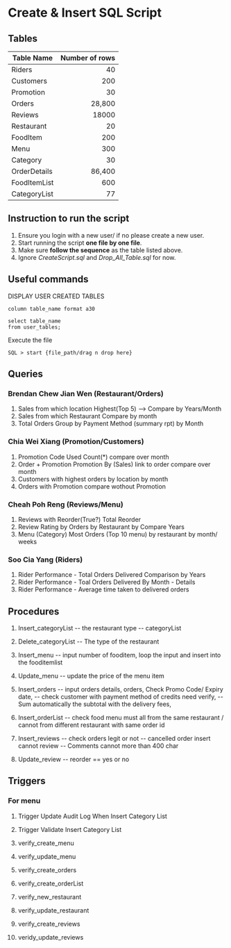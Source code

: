 # Create & Insert SQL Script

## Tables 

|  Table Name   | Number of rows |
| ------------- |           ---: |
| Riders        |              40|
| Customers     |             200|
| Promotion     |              30|
| Orders        |          28,800|
| Reviews       |           18000|
| Restaurant    |              20|
| FoodItem      |             200|
| Menu          |             300|
| Category      |              30|
| OrderDetails  |          86,400|
| FoodItemList  |             600|
| CategoryList  |              77|


## Instruction to run the script
1. Ensure you login with a new user/ if no please create a new user.
2. Start running the script **one file by one file**.
3. Make sure **follow the sequence** as the table listed above.
4. Ignore *CreateScript.sql* and *Drop_All_Table.sql* for now.

## Useful commands 
DISPLAY USER CREATED TABLES
```
column table_name format a30

select table_name
from user_tables;
```
Execute the file
```
SQL > start {file_path/drag n drop here}
```

## Queries

### Brendan Chew Jian Wen (Restaurant/Orders)
1. Sales from which location Highest(Top 5) --> Compare by Years/Month
2. Sales from which Restaurant Compare by month
3. Total Orders Group by Payment Method (summary rpt) by Month

### Chia Wei Xiang (Promotion/Customers)
1. Promotion Code Used Count(*) compare over month
2. Order + Promotion Promotion By (Sales) link to order compare over month 
3. Customers with highest orders by location by month
4. Orders with Promotion compare wothout Promotion

### Cheah Poh Reng (Reviews/Menu)
1. Reviews with Reorder(True?) Total Reorder
2. Review Rating by Orders by Restaurant by Compare Years
3. Menu (Category) Most Orders (Top 10 menu) by restaurant by month/ weeks

### Soo Cia Yang (Riders)
1. Rider Performance - Total Orders Delivered Comparison by Years
2. Rider Performance - Toal Orders Delivered By Month - Details
3. Rider Performance - Average time taken to delivered orders

## Procedures
1. Insert_categoryList  -- the restaurant type 
                        -- categoryList 
2. Delete_categoryList  -- The type of the restaurant


1. Insert_menu -- input number of fooditem, loop the input and insert into the fooditemlist
2. Update_menu -- update the price of the menu item

1. Insert_orders -- input orders details, orders, Check Promo Code/ Expiry date, 
                 -- check customer with payment method of credits need verify,
                 -- Sum automatically the subtotal with the delivery fees,
2. Insert_orderList -- check food menu must all from the same restaurant / cannot from different restaurant with same order id

1. Insert_reviews   -- check orders legit or not 
                    -- cancelled order insert cannot review 
                    -- Comments cannot more than 400 char
2. Update_review  -- reorder == yes or no

## Triggers
### For menu
1. Trigger Update Audit Log When Insert Category List
2. Trigger Validate Insert Category List 

1. verify_create_menu
2. verify_update_menu

1. verify_create_orders
2. verify_create_orderList

1. verify_new_restaurant
2. verify_update_restaurant

1. verify_create_reviews
2. veridy_update_reviews